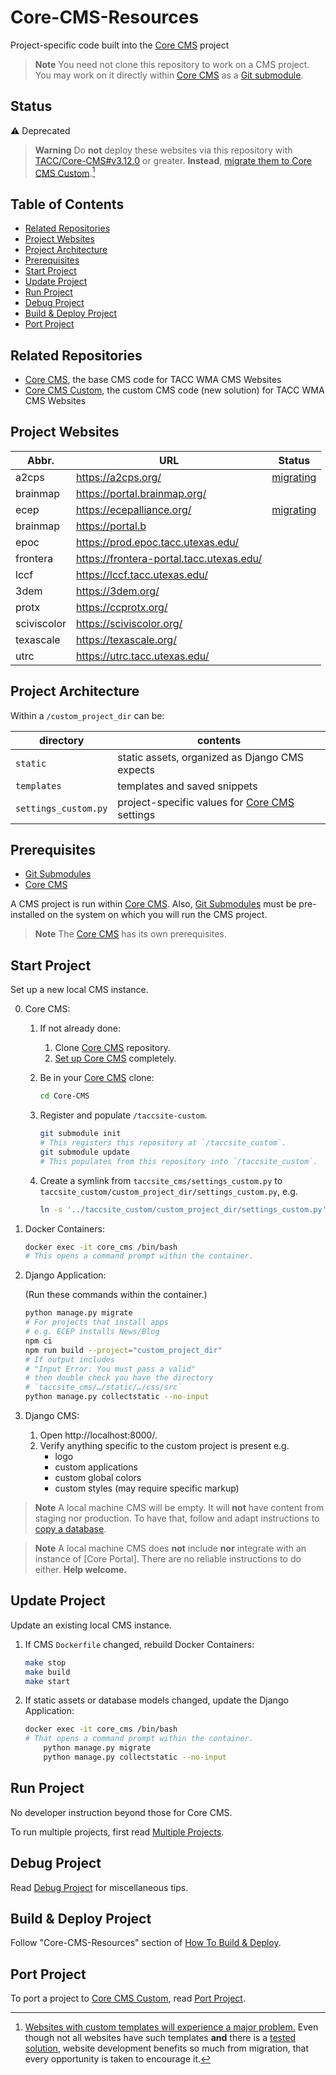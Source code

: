 # Core-CMS-Resources

Project-specific code built into the [Core CMS] project

> **Note**
> You need not clone this repository to work on a CMS project. You may work on it directly within [Core CMS] as a [Git submodule][Git Submodules].

## Status

⚠️ Deprecated

> **Warning**
> Do **not** deploy these websites via this repository with [TACC/Core-CMS#v3.12.0](https://github.com/TACC/Core-CMS/releases/tag/v3.12.0) or greater. **Instead**, [migrate them to Core CMS Custom](#port-project).[^1]

[^1]: [Websites with custom templates will experience a major problem.](https://github.com/TACC/Core-CMS-Resources/pull/176#issuecomment-1603194690) Even though not all websites have such templates **and** there is a [tested solution](https://github.com/TACC/Core-CMS-Resources/pull/176#issuecomment-1603215969), website development benefits so much from migration, that every opportunity is taken to encourage it.

## Table of Contents

- [Related Repositories](#related-repositories)
- [Project Websites](#project-websites)
- [Project Architecture](#project-architecture)
- [Prerequisites](#prerequisites)
- [Start Project](#start-project)
- [Update Project](#update-project)
- [Run Project](#run-project)
- [Debug Project](#debug-project)
- [Build & Deploy Project](#build--deploy-project)
- [Port Project](#port-project)

## Related Repositories

- [Core CMS], the base CMS code for TACC WMA CMS Websites
- [Core CMS Custom], the custom CMS code (new solution) for TACC WMA CMS Websites

## Project Websites

| Abbr. | URL | Status
| - | - | -
| a2cps | https://a2cps.org/ | [migrating](https://github.com/TACC/Core-CMS-Custom/pull/175)
| brainmap | https://portal.brainmap.org/
| ecep | https://ecepalliance.org/ | [migrating](https://github.com/TACC/Core-CMS-Custom/pull/184)
| brainmap | https://portal.b
| epoc | https://prod.epoc.tacc.utexas.edu/
| frontera | https://frontera-portal.tacc.utexas.edu/
| lccf | https://lccf.tacc.utexas.edu/
| 3dem | https://3dem.org/
| protx | https://ccprotx.org/
| sciviscolor | https://sciviscolor.org/
| texascale | https://texascale.org/
| utrc | https://utrc.tacc.utexas.edu/

## Project Architecture

Within a `/custom_project_dir` can be:

| directory | contents |
| - | - |
| `static` | static assets, organized as Django CMS expects |
| `templates` | templates and saved snippets |
| `settings_custom.py` | project-specific values for [Core CMS] settings |

## Prerequisites

- [Git Submodules]
- [Core CMS]

A CMS project is run within [Core CMS]. Also, [Git Submodules] must be pre-installed on the system on which you will run the CMS project.

> **Note**
> The [Core CMS] has its own prerequisites.

## Start Project

Set up a new local CMS instance.

0. Core CMS:

    1. If not already done:
        1. Clone [Core CMS] repository.
        2. [Set up Core CMS](https://github.com/TACC/Core-CMS#readme) completely.
    2. Be in your [Core CMS] clone:

        ```sh
        cd Core-CMS
        ```

    3. Register and populate `/taccsite-custom`.

        ```sh
        git submodule init
        # This registers this repository at `/taccsite_custom`.
        git submodule update
        # This populates from this repository into `/taccsite_custom`.
        ```

    4. Create a symlink from `taccsite_cms/settings_custom.py` to `taccsite_custom/custom_project_dir/settings_custom.py`, e.g.

        ```sh
        ln -s '../taccsite_custom/custom_project_dir/settings_custom.py' 'taccsite_cms/settings_custom.py'
        ```

1. Docker Containers:

    ```sh
    docker exec -it core_cms /bin/bash
    # This opens a command prompt within the container.
    ```

2. Django Application:

    (Run these commands within the container.)

    ```sh
    python manage.py migrate
    # For projects that install apps
    # e.g. ECEP installs News/Blog
    npm ci
    npm run build --project="custom_project_dir"
    # If output includes
    # "Input Error: You must pass a valid"
    # then double check you have the directory
    # `taccsite_cms/…/static/…/css/src`
    python manage.py collectstatic --no-input
    ```

3. Django CMS:
    1. Open http://localhost:8000/.
    2. Verify anything specific to the custom project is present e.g.
        - logo
        - custom applications
        - custom global colors
        - custom styles (may require specific markup)

> **Note**
> A local machine CMS will be empty. It will **not** have content from staging nor production. To have that, follow and adapt instructions to [copy a database](https://confluence.tacc.utexas.edu/x/W4DZDg).

> **Note**
> A local machine CMS does **not** include **nor** integrate with an instance of [Core Portal]. There are no reliable instructions to do either. **Help welcome.**

## Update Project

Update an existing local CMS instance.

1. If CMS `Dockerfile` changed, rebuild Docker Containers:

    ```sh
    make stop
    make build
    make start
    ```

2. If static assets or database models changed, update the Django Application:

    ```sh
    docker exec -it core_cms /bin/bash
    # That opens a command prompt within the container.
        python manage.py migrate
        python manage.py collectstatic --no-input
    ```

## Run Project

No developer instruction beyond those for Core CMS.

To run multiple projects, first read [Multiple Projects](./docs/run-project.md#multiple-projects).

## Debug Project

Read [Debug Project](./docs/debug-project.md) for miscellaneous tips.

## Build & Deploy Project

Follow "Core-CMS-Resources" section of [How To Build & Deploy][Build & Deploy Project].

## Port Project

To port a project to [Core CMS Custom], read [Port Project].

<!-- Link Aliases -->

[Core CMS]: https://github.com/TACC/Core-CMS
[Core CMS Custom]: https://github.com/TACC/Core-CMS-Custom

[Git Submodules]: https://git-scm.com/book/en/v2/Git-Tools-Submodules

[Build & Deploy Project]: https://confluence.tacc.utexas.edu/x/Lo99E
[Port Project]: https://github.com/TACC/Core-CMS-Custom/blob/main/docs/port-project.md
